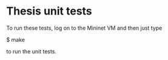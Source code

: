 Thesis unit tests
=================

To run these tests, log on to the Mininet VM and then just type

  $ make

to run the unit tests.
